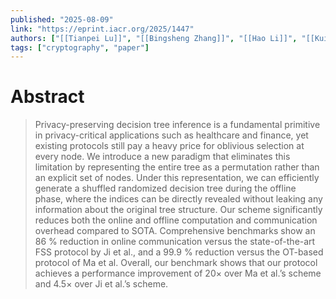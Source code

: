 ```yaml
---
published: "2025-08-09"
link: "https://eprint.iacr.org/2025/1447"
authors: ["[[Tianpei Lu]]", "[[Bingsheng Zhang]]", "[[Hao Li]]", "[[Kui Ren]]"]
tags: ["cryptography", "paper"]
---
```


# Abstract

> Privacy-preserving decision tree inference is a fundamental primitive in privacy-critical applications such as healthcare and finance, yet existing protocols still pay a heavy price for oblivious selection at every node. We introduce a new paradigm that eliminates this limitation by representing the entire tree as a permutation rather than an explicit set of nodes. 
> Under this representation, we can efficiently generate a shuffled randomized decision tree during the offline phase, where the indices can be directly revealed without leaking any information about the original tree structure. Our scheme significantly reduces both the online and offline computation and communication overhead compared to SOTA.
> Comprehensive benchmarks show an 86 % reduction in online communication versus the state-of-the-art FSS protocol by Ji et al., and a 99.9 % reduction versus the OT-based protocol of Ma et al. Overall, our benchmark shows that our protocol achieves a performance improvement of $20\times$ over Ma et al.’s scheme and $4.5\times$ over Ji et al.’s scheme.